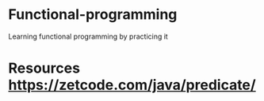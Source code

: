 # Functional-programming
Learning functional programming by practicing it
# Resources https://zetcode.com/java/predicate/

